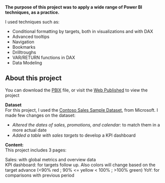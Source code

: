 __The purpose of this project was to apply a wide range of Power BI techniques, as a practice.__

I used techniques such as:
* Conditional formatting by targets, both in visualizations and with DAX
* Advanced tooltips
* Navigation
* Bookmarks
* Drilltroughs
* VAR/RETURN functions in DAX
* Data Modeling

## About this project

You can download the [PBIX](https://github.com/maxilafo/Power_BI/blob/a494ac88c32b32aaf0e3fcb13a7fed8ebc514911/Contoso%20Sales/Contoso%20Sales.pbix) file, or visit the [Web Published](https://app.powerbi.com/view?r=eyJrIjoiYzc3MGM2ZjQtMmFjNS00YzY0LTgzZmYtZDM0NzZiYjM3NTI3IiwidCI6IjZjNmI0MTlhLWU2ZjMtNGZiMi1iOGMzLWU3ZDg3Y2JjMWQ2MyJ9) to view the project

**Dataset**  
For this project, I used the [Contoso Sales Sample Dataset](https://www.microsoft.com/en-us/download/details.aspx?id=46801), from Microsoft.
I made few changes on the dataset:

 - *Altered the dates of sales, promotions, and calendar:* to match them in a more actual date
- *Added a table with sales targets* to develop a KPI dashboard

**Content:**  
This project includes 3 pages:

Sales: with global metrics and overview data  
KPI dashboard: for targets follow up. Also colors will change based on the target advance (<90% red ; 90% <= yellow < 100% ; >100% green)
YoY: for comparisons with previous period
